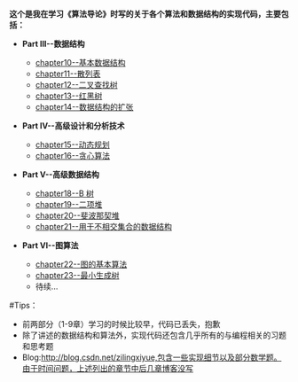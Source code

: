 
 <strong>这个是我在学习《算法导论》时写的关于各个算法和数据结构的实现代码，主要包括：</strong>

  * <strong>Part III--数据结构</strong>
  
    * [chapter10--基本数据结构](/chapter10)
    * [chapter11--散列表](/chapter11)
    * [chapter12--二叉查找树](/chapter11)
    * [chapter13--红黑树](/chapter13)
    * [chapter14--数据结构的扩张](/chapter14)
  
  * <strong>Part IV--高级设计和分析技术</strong>

    * [chapter15--动态规划](/chapter15)
    * [chapter16--贪心算法](/chapter16)

  * <strong>Part V--高级数据结构</strong>

    * [chapter18--B 树](/chapter18)
    * [chapter19--二项堆](/chapter19)
    * [chapter20--斐波那契堆](/chapter20)
    * [chapter21--用于不相交集合的数据结构](/chapter21)

  * <strong>Part VI--图算法</strong>

    * [chapter22--图的基本算法](/chapter22)
    * [chapter23--最小生成树](/chapter23)
    * 待续...

  #Tips：
   * 前两部分（1-9章）学习的时候比较早，代码已丢失，抱歉
   * 除了讲述的数据结构和算法外，实现代码还包含几乎所有的与编程相关的习题和思考题
   * Blog:http://blog.csdn.net/zilingxiyue,包含一些实现细节以及部分数学题。由于时间问题，上述列出的章节中后几章博客没写